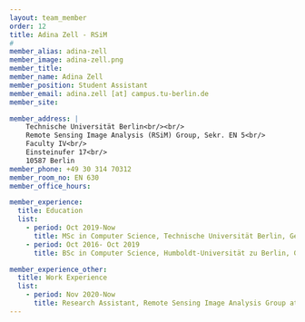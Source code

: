 ```yaml
---
layout: team_member
order: 12
title: Adina Zell - RSiM
#
member_alias: adina-zell
member_image: adina-zell.png
member_title:
member_name: Adina Zell
member_position: Student Assistant
member_email: adina.zell [at] campus.tu-berlin.de
member_site:

member_address: |
    Technische Universität Berlin<br/><br/>
    Remote Sensing Image Analysis (RSiM) Group, Sekr. EN 5<br/>
    Faculty IV<br/>
    Einsteinufer 17<br/>
    10587 Berlin
member_phone: +49 30 314 70312
member_room_no: EN 630
member_office_hours:

member_experience:
  title: Education
  list:
    - period: Oct 2019-Now
      title: MSc in Computer Science, Technische Universität Berlin, Germany.
    - period: Oct 2016- Oct 2019
      title: BSc in Computer Science, Humboldt-Universität zu Berlin, Germany.

member_experience_other:
  title: Work Experience
  list:
    - period: Nov 2020-Now
      title: Research Assistant, Remote Sensing Image Analysis Group at TU Berlin, Germany.
---
```

